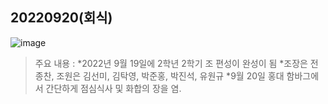 ## 20220920(회식)


![image](https://user-images.githubusercontent.com/103109563/191752786-3cca5632-ce12-40aa-bd70-b94fa1ec709e.png)


>주요 내용 : 
> *2022년 9월 19일에 2학년 2학기 조 편성이 완성이 됨
> *조장은 전종찬, 조원은 김선미, 김탁영, 박준홍, 박진석, 유원규
> *9월 20일 홍대 함바그에서 간단하게 점심식사 및 화합의 장을 염.
